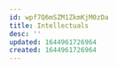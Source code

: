 ```yaml
---
id: wpf7Q6mSZM1ZkmKjM0zDa
title: Intellectuals
desc: ''
updated: 1644961726964
created: 1644961726964
---
```


